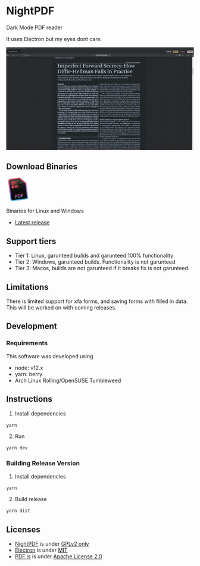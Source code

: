 # NightPDF

Dark Mode PDF reader

It uses Electron but my eyes dont care.

![NightPDF screencast](docs/nightpdf.gif?raw=true)

## Download Binaries

![NightPDF logo](docs/nightpdf_small.png?raw=true)

Binaries for Linux and Windows

-   [Latest release](https://github.com/Lunarequest/NightPDF/releases/latest)

## Support tiers

- Tier 1: Linux, garunteed builds and garunteed 100% functionality
- Tier 2: Windows, garunteed builds. Functionality is not garunteed
- Tier 3: Macos, builds are not garunteed if it breaks fix is not garunteed.

## Limitations

There is limited support for xfa forms, and saving forms with filled in data. This will be worked on with coming releases.

## Development

### Requirements

This software was developed using

-   node: v12.x
-   yarn: berry
-   Arch Linux Rolling/OpenSUSE Tumbleweed

## Instructions

1. Install dependencies

```bash
yarn
```

2. Run

```bash
yarn dev
```

### Building Release Version

1. Install dependencies

```bash
yarn
```

2. Build release

```bash
yarn dist
```

## Licenses

-   [NightPDF](https://github.com/Lunarequest/NightPDF) is under [GPLv2 only](LICENSE)
-   [Electron](https://github.com/electron/electron) is under [MIT](https://github.com/electron/electron/blob/master/LICENSE)
-   [PDF.js](https://mozilla.github.io/pdf.js/) is under [Apache License 2.0](https://github.com/mozilla/pdf.js/blob/master/LICENSE)
